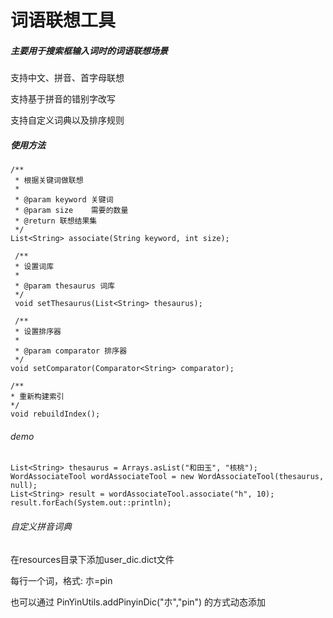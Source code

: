 # 词语联想工具

##### 主要用于搜索框输入词时的词语联想场景

支持中文、拼音、首字母联想

支持基于拼音的错别字改写

支持自定义词典以及排序规则

##### 使用方法

```
/**
 * 根据关键词做联想
 *
 * @param keyword 关键词
 * @param size    需要的数量
 * @return 联想结果集
 */
List<String> associate(String keyword, int size);

 /**
 * 设置词库
 *
 * @param thesaurus 词库
 */
 void setThesaurus(List<String> thesaurus);
 
 /**
 * 设置排序器
 *
 * @param comparator 排序器
 */
void setComparator(Comparator<String> comparator);

/**
* 重新构建索引
*/
void rebuildIndex();
```

###### demo

```
List<String> thesaurus = Arrays.asList("和田玉", "核桃");
WordAssociateTool wordAssociateTool = new WordAssociateTool(thesaurus, null);
List<String> result = wordAssociateTool.associate("h", 10);
result.forEach(System.out::println);
```

###### 自定义拼音词典
在resources目录下添加user_dic.dict文件

每行一个词，格式: 朩=pin

也可以通过 PinYinUtils.addPinyinDic("朩","pin") 的方式动态添加
